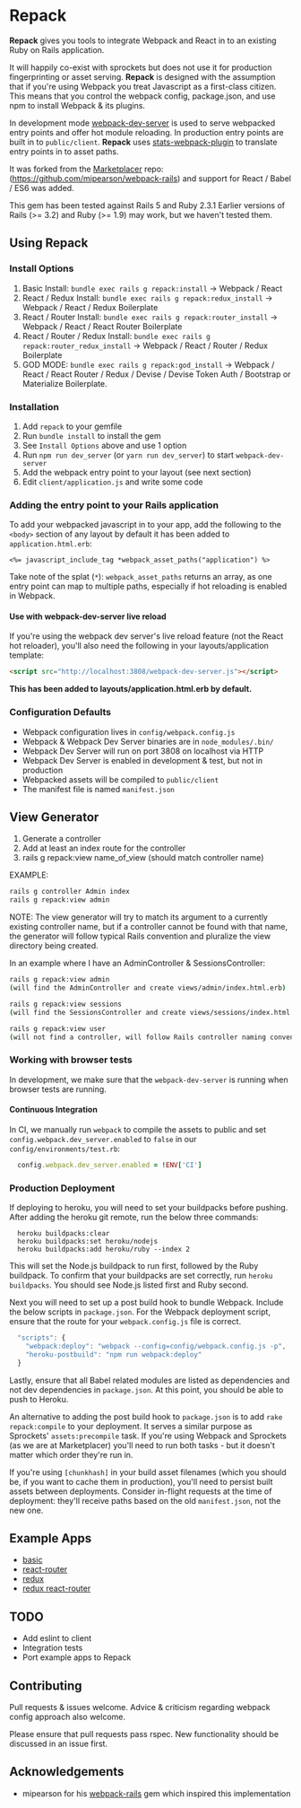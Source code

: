 # Repack

**Repack** gives you tools to integrate Webpack and React in to an existing Ruby on Rails application.

It will happily co-exist with sprockets but does not use it for production fingerprinting or asset serving. **Repack** is designed with the assumption that if you're using Webpack you treat Javascript as a first-class citizen. This means that you control the webpack config, package.json, and use npm to install Webpack & its plugins.

In development mode [webpack-dev-server](http://webpack.github.io/docs/webpack-dev-server.html) is used to serve webpacked entry points and offer hot module reloading. In production entry points are built in to `public/client`. **Repack** uses [stats-webpack-plugin](https://www.npmjs.com/package/stats-webpack-plugin) to translate entry points in to asset paths.

It was forked from the [Marketplacer](http://www.marketplacer.com) repo: (https://github.com/mipearson/webpack-rails) and support for React / Babel / ES6 was added.

This gem has been tested against Rails 5 and Ruby 2.3.1 Earlier versions of Rails (>= 3.2) and Ruby (>= 1.9) may work, but we haven't tested them.

## Using Repack

### Install Options

  1. Basic Install: `bundle exec rails g repack:install` -> Webpack / React
  2. React / Redux Install: `bundle exec rails g repack:redux_install` -> Webpack / React / Redux Boilerplate
  3. React / Router Install: `bundle exec rails g repack:router_install` -> Webpack / React / React Router Boilerplate
  4. React / Router / Redux Install: `bundle exec rails g repack:router_redux_install` -> Webpack / React / Router / Redux Boilerplate
  5. GOD MODE: `bundle exec rails g repack:god_install` -> Webpack / React / React Router / Redux / Devise / Devise Token Auth / Bootstrap or Materialize Boilerplate.

### Installation

  1. Add `repack` to your gemfile
  2. Run `bundle install` to install the gem
  3. See `Install Options` above and use 1 option
  4. Run `npm run dev_server` (or `yarn run dev_server`) to start `webpack-dev-server`
  5. Add the webpack entry point to your layout (see next section)
  6. Edit `client/application.js` and write some code

### Adding the entry point to your Rails application

To add your webpacked javascript in to your app, add the following to the `<body>` section of any layout by default it has been added to `application.html.erb`:

```erb
<%= javascript_include_tag *webpack_asset_paths("application") %>
```

Take note of the splat (`*`): `webpack_asset_paths` returns an array, as one entry point can map to multiple paths, especially if hot reloading is enabled in Webpack.

#### Use with webpack-dev-server live reload

If you're using the webpack dev server's live reload feature (not the React hot reloader), you'll also need the following in your layouts/application template:

``` html
<script src="http://localhost:3808/webpack-dev-server.js"></script>
```

**This has been added to layouts/application.html.erb by default.**

### Configuration Defaults

  * Webpack configuration lives in `config/webpack.config.js`
  * Webpack & Webpack Dev Server binaries are in `node_modules/.bin/`
  * Webpack Dev Server will run on port 3808 on localhost via HTTP
  * Webpack Dev Server is enabled in development & test, but not in production
  * Webpacked assets will be compiled to `public/client`
  * The manifest file is named `manifest.json`

## View Generator

1. Generate a controller
2. Add at least an index route for the controller
3. rails g repack:view name_of_view (should match controller name)

EXAMPLE:
``` bash
rails g controller Admin index
rails g repack:view admin
```

NOTE: The view generator will try to match its argument to a currently existing controller name, but if a controller cannot be found with that name, the generator will follow typical Rails convention and pluralize the view directory being created.

In an example where I have an AdminController &  SessionsController:

``` bash
rails g repack:view admin
(will find the AdminController and create views/admin/index.html.erb)

rails g repack:view sessions
(will find the SessionsController and create views/sessions/index.html.erb)

rails g repack:view user
(will not find a controller, will follow Rails controller naming convention and create views/users/index.html.erb)
```

### Working with browser tests

In development, we make sure that the `webpack-dev-server` is running when browser tests are running.

#### Continuous Integration

In CI, we manually run `webpack` to compile the assets to public and set `config.webpack.dev_server.enabled` to `false` in our `config/environments/test.rb`:

``` ruby
  config.webpack.dev_server.enabled = !ENV['CI']
```

### Production Deployment

If deploying to heroku, you will need to set your buildpacks before pushing. After adding the heroku git remote, run the below three commands:

```
  heroku buildpacks:clear
  heroku buildpacks:set heroku/nodejs
  heroku buildpacks:add heroku/ruby --index 2
```

This will set the Node.js buildpack to run first, followed by the Ruby buildpack. To confirm that your buildpacks are set correctly, run `heroku buildpacks`. You should see Node.js listed first and Ruby second.

Next you will need to set up a post build hook to bundle Webpack. Include the below scripts in `package.json`. For the Webpack deployment script, ensure that the route for your `webpack.config.js` file is correct.

``` javascript
  "scripts": {
    "webpack:deploy": "webpack --config=config/webpack.config.js -p",
    "heroku-postbuild": "npm run webpack:deploy"
  }
```

Lastly, ensure that all Babel related modules are listed as dependencies and not dev dependencies in `package.json`. At this point, you should be able to push to Heroku.

An alternative to adding the post build hook to `package.json` is to add `rake repack:compile` to your deployment. It serves a similar purpose as Sprockets' `assets:precompile` task. If you're using Webpack and Sprockets (as we are at Marketplacer) you'll need to run both tasks - but it doesn't matter which order they're run in.

If you're using `[chunkhash]` in your build asset filenames (which you should be, if you want to cache them in production), you'll need to persist built assets between deployments. Consider in-flight requests at the time of deployment: they'll receive paths based on the old `manifest.json`, not the new one.

## Example Apps

* [basic](https://github.com/cottonwoodcoding/webpack-rails-react-basic)
* [react-router](https://github.com/cottonwoodcoding/webpack-rails-react-router)
* [redux](https://github.com/cottonwoodcoding/webpack-rails-react-redux)
* [redux react-router](https://github.com/cottonwoodcoding/webpack-rails-react-redux-router)

## TODO

* Add eslint to client
* Integration tests
* Port example apps to Repack

## Contributing

Pull requests & issues welcome. Advice & criticism regarding webpack config approach also welcome.

Please ensure that pull requests pass rspec. New functionality should be discussed in an issue first.

## Acknowledgements

* mipearson for his [webpack-rails](https://github.com/mipearson/webpack-rails) gem which inspired this implementation
